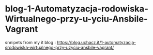 # blog-1-Automatyzacja-rodowiska-Wirtualnego-przy-u-yciu-Ansbile-Vagrant
snnipets from my it blog : https://blog.uchacz.it/1-automatyzacja-srodowiska-wirtualnego-przy-uzyciu-ansbile-vagrant/
